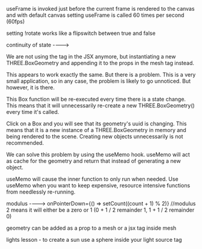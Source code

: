useFrame is invoked just before the current frame is rendered to the canvas and with default canvas setting useFrame is called 60 times per second (60fps)

setting !rotate works like a flipswitch between true and false


continuity of state ---->

We are not using the <boxGeometry /> tag in the JSX anymore, but instantiating a new THREE.BoxGeometry and appending it to the props in the mesh tag instead.

This appears to work exactly the same. But there is a problem. This is a very small application, so in any case, the problem is likely to go unnoticed. But however, it is there.

This Box function will be re-executed every time there is a state change. This means that it will unnecessarily re-create a new THREE.BoxGeometry() every time it's called.

Click on a Box and you will see that its geometry's uuid is changing. This means that it is a new instance of a THREE.BoxGeometry in memory and being rendered to the scene. Creating new objects unnecessarily is not recommended.

We can solve this problem by using the useMemo hook. useMemo will act as cache for the geometry and return that instead of generating a new object.

useMemo will cause the inner function to only run when needed. Use useMemo when you want to keep expensive, resource intensive functions from needlessly re-running.


modulus ----> onPointerDown={() => setCount((count + 1) % 2)} //modulus 2 means it will either be a zero or 1 (0 + 1 / 2 remainder 1, 1 + 1 / 2 remainder 0)

geometry can be added as a prop to a mesh or a jsx tag inside mesh

lights lesson - to create a sun use a sphere inside your light source tag
